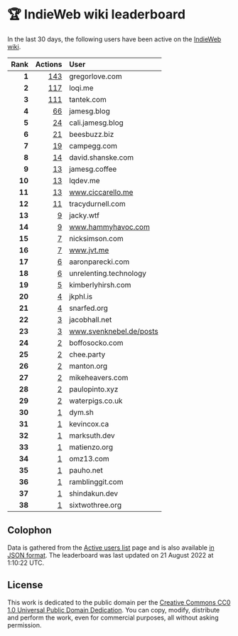 # 🏆 IndieWeb wiki leaderboard

In the last 30 days, the following users have been active on the [IndieWeb wiki](https://indieweb.org).

| Rank | Actions | User |
|-----:|--------:|:-----|
| **1** | [143](https://indieweb.org/Special:Contributions/Gregorlove.com) | gregorlove.com |
| **2** | [117](https://indieweb.org/Special:Contributions/Loqi.me) | loqi.me |
| **3** | [111](https://indieweb.org/Special:Contributions/Tantek.com) | tantek.com |
| **4** | [66](https://indieweb.org/Special:Contributions/Jamesg.blog) | jamesg.blog |
| **5** | [24](https://indieweb.org/Special:Contributions/Cali.jamesg.blog) | cali.jamesg.blog |
| **6** | [21](https://indieweb.org/Special:Contributions/Beesbuzz.biz) | beesbuzz.biz |
| **7** | [19](https://indieweb.org/Special:Contributions/Campegg.com) | campegg.com |
| **8** | [14](https://indieweb.org/Special:Contributions/David.shanske.com) | david.shanske.com |
| **9** | [13](https://indieweb.org/Special:Contributions/Jamesg.coffee) | jamesg.coffee |
| **10** | [13](https://indieweb.org/Special:Contributions/Lqdev.me) | lqdev.me |
| **11** | [13](https://indieweb.org/Special:Contributions/Www.ciccarello.me) | www.ciccarello.me |
| **12** | [11](https://indieweb.org/Special:Contributions/Tracydurnell.com) | tracydurnell.com |
| **13** | [9](https://indieweb.org/Special:Contributions/Jacky.wtf) | jacky.wtf |
| **14** | [9](https://indieweb.org/Special:Contributions/Www.hammyhavoc.com) | www.hammyhavoc.com |
| **15** | [7](https://indieweb.org/Special:Contributions/Nicksimson.com) | nicksimson.com |
| **16** | [7](https://indieweb.org/Special:Contributions/Www.jvt.me) | www.jvt.me |
| **17** | [6](https://indieweb.org/Special:Contributions/Aaronparecki.com) | aaronparecki.com |
| **18** | [6](https://indieweb.org/Special:Contributions/Unrelenting.technology) | unrelenting.technology |
| **19** | [5](https://indieweb.org/Special:Contributions/Kimberlyhirsh.com) | kimberlyhirsh.com |
| **20** | [4](https://indieweb.org/Special:Contributions/Jkphl.is) | jkphl.is |
| **21** | [4](https://indieweb.org/Special:Contributions/Snarfed.org) | snarfed.org |
| **22** | [3](https://indieweb.org/Special:Contributions/Jacobhall.net) | jacobhall.net |
| **23** | [3](https://indieweb.org/Special:Contributions/Www.svenknebel.de_posts) | www.svenknebel.de/posts |
| **24** | [2](https://indieweb.org/Special:Contributions/Boffosocko.com) | boffosocko.com |
| **25** | [2](https://indieweb.org/Special:Contributions/Chee.party) | chee.party |
| **26** | [2](https://indieweb.org/Special:Contributions/Manton.org) | manton.org |
| **27** | [2](https://indieweb.org/Special:Contributions/Mikeheavers.com) | mikeheavers.com |
| **28** | [2](https://indieweb.org/Special:Contributions/Paulopinto.xyz) | paulopinto.xyz |
| **29** | [2](https://indieweb.org/Special:Contributions/Waterpigs.co.uk) | waterpigs.co.uk |
| **30** | [1](https://indieweb.org/Special:Contributions/Dym.sh) | dym.sh |
| **31** | [1](https://indieweb.org/Special:Contributions/Kevincox.ca) | kevincox.ca |
| **32** | [1](https://indieweb.org/Special:Contributions/Marksuth.dev) | marksuth.dev |
| **33** | [1](https://indieweb.org/Special:Contributions/Matienzo.org) | matienzo.org |
| **34** | [1](https://indieweb.org/Special:Contributions/Omz13.com) | omz13.com |
| **35** | [1](https://indieweb.org/Special:Contributions/Pauho.net) | pauho.net |
| **36** | [1](https://indieweb.org/Special:Contributions/Ramblinggit.com) | ramblinggit.com |
| **37** | [1](https://indieweb.org/Special:Contributions/Shindakun.dev) | shindakun.dev |
| **38** | [1](https://indieweb.org/Special:Contributions/Sixtwothree.org) | sixtwothree.org |


## Colophon

Data is gathered from the [Active users list](https://indieweb.org/Special:ActiveUsers) page and is also available [in JSON format](https://github.com/jgarber623/indieweb-wiki-leaderboard/blob/main/data/leaderboard.json). The leaderboard was last updated on 21 August 2022 at 1:10:22 UTC.

## License

This work is dedicated to the public domain per the [Creative Commons CC0 1.0 Universal Public Domain Dedication](https://creativecommons.org/publicdomain/zero/1.0/). You can copy, modify, distribute and perform the work, even for commercial purposes, all without asking permission.
